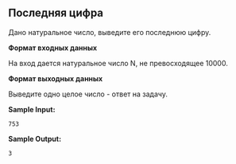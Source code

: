 ## Последняя цифра

Дано натуральное число, выведите его последнюю цифру.

**Формат входных данных**

На вход дается натуральное число N, не превосходящее 10000.

**Формат выходных данных**

Выведите одно целое число - ответ на задачу.

**Sample Input:**

```
753
```


**Sample Output:**

```
3
```


